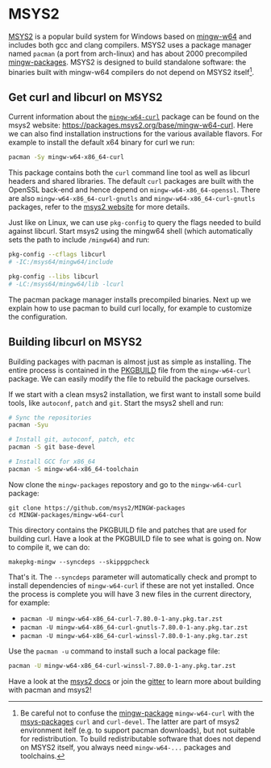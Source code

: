 # MSYS2

[MSYS2](https://www.msys2.org/) is a popular build system for Windows based on
[mingw-w64](https://www.mingw-w64.org/) and includes both gcc and clang
compilers. MSYS2 uses a package manager named `pacman` (a port from
arch-linux) and has about 2000 precompiled
[mingw-packages](https://github.com/msys2/MINGW-packages). MSYS2 is designed
to build standalone software: the binaries built with mingw-w64 compilers do
not depend on MSYS2 itself[^1].

## Get curl and libcurl on MSYS2

Current information about the [`mingw-w64-curl`](https://github.com/msys2/MINGW-packages/blob/master/mingw-w64-curl/PKGBUILD) package can be found on the msys2 website: https://packages.msys2.org/base/mingw-w64-curl. Here we can also find installation instructions for the various available flavors. For example to install the default x64 binary for curl we run:

```sh
pacman -Sy mingw-w64-x86_64-curl
```

This package contains both the `curl` command line tool as well as libcurl headers and shared libraries. The default `curl` packages are built with the OpenSSL back-end and hence depend on `mingw-w64-x86_64-openssl`. There are also `mingw-w64-x86_64-curl-gnutls` and `mingw-w64-x86_64-curl-gnutls` packages, refer to the [msys2 website](https://packages.msys2.org/base/mingw-w64-curl) for more details.


Just like on Linux, we can use `pkg-config` to query the flags needed to build against libcurl. Start msys2 using the mingw64 shell (which automatically sets the path to include `/mingw64`) and run:

```sh
pkg-config --cflags libcurl
# -IC:/msys64/mingw64/include

pkg-config --libs libcurl
# -LC:/msys64/mingw64/lib -lcurl
```

The pacman package manager installs precompiled binaries. Next up we explain how to use pacman to build curl locally, for example to customize the configuration.

## Building libcurl on MSYS2

Building packages with pacman is almost just as simple as installing. The entire process is contained in the [PKGBUILD](https://github.com/msys2/MINGW-packages/blob/master/mingw-w64-curl/PKGBUILD) file from the `mingw-w64-curl` package. We can easily modify the file to rebuild the package ourselves.

If we start with a clean msys2 installation, we first want to install some build tools, like `autoconf`, `patch` and `git`. Start the msys2 shell and run:

```sh
# Sync the repositories
pacman -Syu

# Install git, autoconf, patch, etc
pacman -S git base-devel

# Install GCC for x86_64
pacman -S mingw-w64-x86_64-toolchain
```

Now clone the `mingw-packages` repostory and go to the `mingw-w64-curl` package:

```
git clone https://github.com/msys2/MINGW-packages
cd MINGW-packages/mingw-w64-curl
```

This directory contains the PKGBUILD file and patches that are used for building curl. Have a look at the PKGBUILD file to see what is going on. Now to compile it, we can do:

```
makepkg-mingw --syncdeps --skippgpcheck
```

That's it. The `--syncdeps` parameter will automatically check and prompt to install dependencies of `mingw-w64-curl` if these are not yet installed. Once the process is complete you will have 3 new files in the current directory, for example:

 - `pacman -U mingw-w64-x86_64-curl-7.80.0-1-any.pkg.tar.zst`
 - `pacman -U mingw-w64-x86_64-curl-gnutls-7.80.0-1-any.pkg.tar.zst`
 - `pacman -U mingw-w64-x86_64-curl-winssl-7.80.0-1-any.pkg.tar.zst`


Use the `pacman -u` command to install such a local package file:

```sh
pacman -U mingw-w64-x86_64-curl-winssl-7.80.0-1-any.pkg.tar.zst
```

Have a look at the [msys2 docs](https://www.msys2.org/docs/package-management/) or join the [gitter](https://gitter.im/msys2/msys2) to learn more about building with pacman and msys2!


[^1]: Be careful not to confuse the [mingw-package](https://github.com/msys2/MINGW-packages) `mingw-w64-curl` with the [msys-packages](https://github.com/msys2/MSYS2-packages) `curl` and `curl-devel`. The latter are part of msys2 environment itelf (e.g. to support pacman downloads), but not suitable for redistribution. To build redistributable software that does not depend on MSYS2 itself, you always need `mingw-w64-...` packages and toolchains.

